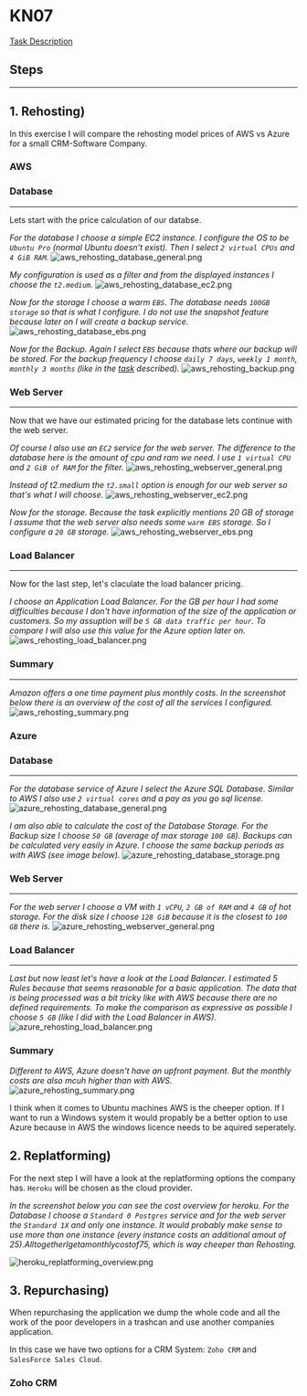 # KN07
[Task Description](./task/KN07.pdf)

## Steps
---

## 1. Rehosting)

In this exercise I will compare the rehosting model prices of AWS vs Azure for a small CRM-Software Company.

### **AWS**

### Database
---
Lets start with the price calculation of our databse.

_For the database I choose a simple EC2 instance. I configure the OS to be `Ubuntu Pro` (normal Ubuntu doesn't exist). Then I select `2 virtual CPUs` and `4 GiB RAM`._
![aws_rehosting_database_general.png](./images/aws_rehosting_database_general.PNG)

_My configuration is used as a filter and from the displayed instances I choose the `t2.medium`._
![aws_rehosting_database_ec2.png](./images/aws_rehosting_database_ec2.PNG)

_Now for the storage I choose a warm `EBS`. The database needs `100GB storage` so that is what I configure. I do not use the snapshot feature because later on I will create a backup service._
![aws_rehosting_database_ebs.png](./images/aws_rehosting_database_ebs.PNG)

_Now for the Backup. Again I select `EBS` because thats where our backup will be stored. For the backup frequency I choose `daily 7 days`, `weekly 1 month`, `monthly 3 months` (like in the [task](./task/KN07.pdf) described)._
![aws_rehosting_backup.png](./images/aws_rehosting_backup.PNG)

### Web Server
---
Now that we have our estimated pricing for the database lets continue with the web server.

_Of course I also use an `EC2` service for the web server. The difference to the database here is the amount of cpu and ram we need. I use `1 virtual CPU` and `2 GiB of RAM` for the filter._
![aws_rehosting_webserver_general.png](./images/aws_rehosting_webserver_general.PNG)

_Instead of t2.medium the `t2.small` option is enough for our web server so that's what I will choose._
![aws_rehosting_webserver_ec2.png](./images/aws_rehosting_webserver_ec2.PNG)

_Now for the storage. Because the task explicitly mentions 20 GB of storage I assume that the web server also needs some `warm EBS` storage. So I configure a `20 GB` storage._
![aws_rehosting_webserver_ebs.png](./images/aws_rehosting_webserver_ebs.PNG)

### Load Balancer
---

Now for the last step, let's claculate the load balancer pricing.

_I choose an Application Load Balancer. For the GB per hour I had some difficulties because I don't have information of the size of the application or customers. So my assuption will be `5 GB data traffic per hour`. To compare I will also use this value for the Azure option later on._
![aws_rehosting_load_balancer.png](./images/aws_rehosting_load_balancer.PNG)

### Summary
---

_Amazon offers a one time payment plus monthly costs. In the screenshot below there is an overview of the cost of all the services I configured._
![aws_rehosting_summary.png](./images/aws_rehosting_summary.PNG)


### **Azure**

### Database
---

_For the database service of Azure I select the Azure SQL Database. Similar to AWS I also use `2 virtual cores` and a pay as you go sql license._
![azure_rehosting_database_general.png](./images/azure_rehosting_database_general.PNG)

_I am also able to calculate the cost of the Database Storage. For the Backup size I choose `50 GB` (average of max storage `100 GB`). Backups can be calculated very easily in Azure. I choose the same backup periods as with AWS (see image below)._
![azure_rehosting_database_storage.png](./images/azure_rehosting_database_storage.PNG)

### Web Server
---

_For the web server I choose a VM with `1 vCPU`, `2 GB of RAM` and `4 GB` of hot storage. For the disk size I choose `128 GiB` because it is the closest to `100 GB` there is._
![azure_rehosting_webserver_general.png](./images/azure_rehosting_webserver_general.PNG)

### Load Balancer
---

_Last but now least let's have a look at the Load Balancer. I estimated 5 Rules because that seems reasonable for a basic application. The data that is being processed was a bit tricky like with AWS because there are no defined requirements. To make the comparison as expressive as possible I choose `5 GB` (like I did with the Load Balancer in AWS)._ 
![azure_rehosting_load_balancer.png](./images/azure_rehosting_load_balancer.PNG)

### Summary

_Different to AWS, Azure doesn't have an upfront payment. But the monthly costs are also mcuh higher than with AWS._
![azure_rehosting_summary.png](./images/azure_rehosting_summary.PNG)

I think when it comes to Ubuntu machines AWS is the cheeper option. If I want to run a Windows system it would propably be a better option to use Azure because in AWS the windows licence needs to be aquired seperately.


## 2. Replatforming)

For the next step I will have a look at the replatforming options the company has. `Heroku` will be chosen as the cloud provider. 

_In the screenshot below you can see the cost overview for heroku. For the Database I choose a `Standard 0 Postgres` service and for the web server the `Standard 1X` and only one instance. It would probably make sense to use more than one instance (every instance costs an additional amout of 25$). All together I get a monthly cost of 75$, which is way cheeper than Rehosting._

![heroku_replatforming_overview.png](./images/heroku_replatforming_overview.PNG)


## 3. Repurchasing)

When repurchasing the application we dump the whole code and all the work of the poor developers in a trashcan and use another companies application. 

In this case we have two options for a CRM System: `Zoho CRM` and `SalesForce Sales Cloud`.

### **Zoho CRM**

